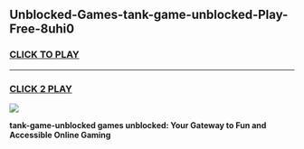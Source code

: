 
## Unblocked-Games-tank-game-unblocked-Play-Free-8uhi0
<h3>
<a href="https://premium76.site?title=tank-game-unblocked&ref=09A">CLICK TO PLAY</a></h3>
<hr>

<h3>
<a href="https://premium76.site?title=tank-game-unblocked&ref=09A">CLICK 2 PLAY</a>
  
</h3>

<a href="https://premium76.site?title=tank-game-unblocked&ref=09A"><img src="https://clearcache.store/games.png"></a>


**tank-game-unblocked games unblocked: Your Gateway to Fun and Accessible Online Gaming**
